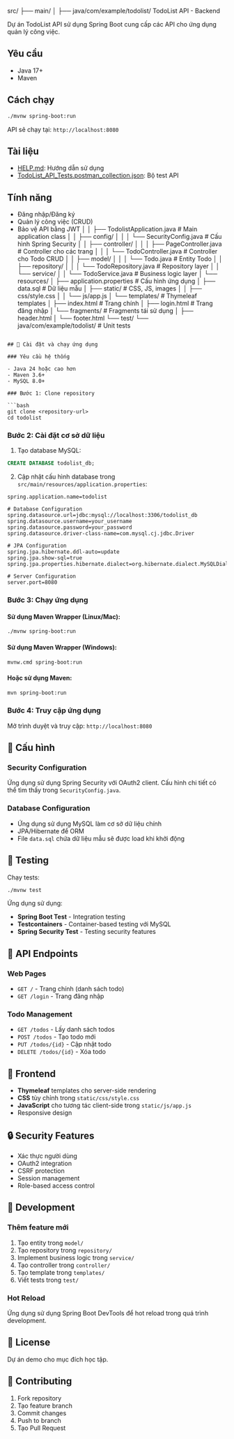 src/
├── main/
│   ├── java/com/example/todolist/
TodoList API - Backend

Dự án TodoList API sử dụng Spring Boot cung cấp các API cho ứng dụng quản lý công việc.

## Yêu cầu
- Java 17+
- Maven

## Cách chạy
```bash
./mvnw spring-boot:run
```
API sẽ chạy tại: `http://localhost:8080`

## Tài liệu
- [HELP.md](HELP.md): Hướng dẫn sử dụng
- [TodoList_API_Tests.postman_collection.json](TodoList_API_Tests.postman_collection.json): Bộ test API

## Tính năng
- Đăng nhập/Đăng ký
- Quản lý công việc (CRUD)
- Bảo vệ API bằng JWT
│   │   ├── TodolistApplication.java          # Main application class
│   │   ├── config/
│   │   │   └── SecurityConfig.java           # Cấu hình Spring Security
│   │   ├── controller/
│   │   │   ├── PageController.java           # Controller cho các trang
│   │   │   └── TodoController.java           # Controller cho Todo CRUD
│   │   ├── model/
│   │   │   └── Todo.java                     # Entity Todo
│   │   ├── repository/
│   │   │   └── TodoRepository.java           # Repository layer
│   │   └── service/
│   │       └── TodoService.java              # Business logic layer
│   └── resources/
│       ├── application.properties            # Cấu hình ứng dụng
│       ├── data.sql                         # Dữ liệu mẫu
│       ├── static/                          # CSS, JS, images
│       │   ├── css/style.css
│       │   └── js/app.js
│       └── templates/                       # Thymeleaf templates
│           ├── index.html                   # Trang chính
│           ├── login.html                   # Trang đăng nhập
│           └── fragments/                   # Fragments tái sử dụng
│               ├── header.html
│               └── footer.html
└── test/
    └── java/com/example/todolist/           # Unit tests
```

## 🚀 Cài đặt và chạy ứng dụng

### Yêu cầu hệ thống

- Java 24 hoặc cao hơn
- Maven 3.6+
- MySQL 8.0+

### Bước 1: Clone repository

```bash
git clone <repository-url>
cd todolist
```

### Bước 2: Cài đặt cơ sở dữ liệu

1. Tạo database MySQL:
```sql
CREATE DATABASE todolist_db;
```

2. Cập nhật cấu hình database trong `src/main/resources/application.properties`:
```properties
spring.application.name=todolist

# Database Configuration
spring.datasource.url=jdbc:mysql://localhost:3306/todolist_db
spring.datasource.username=your_username
spring.datasource.password=your_password
spring.datasource.driver-class-name=com.mysql.cj.jdbc.Driver

# JPA Configuration
spring.jpa.hibernate.ddl-auto=update
spring.jpa.show-sql=true
spring.jpa.properties.hibernate.dialect=org.hibernate.dialect.MySQLDialect

# Server Configuration
server.port=8080
```

### Bước 3: Chạy ứng dụng

#### Sử dụng Maven Wrapper (Linux/Mac):
```bash
./mvnw spring-boot:run
```

#### Sử dụng Maven Wrapper (Windows):
```bash
mvnw.cmd spring-boot:run
```

#### Hoặc sử dụng Maven:
```bash
mvn spring-boot:run
```

### Bước 4: Truy cập ứng dụng

Mở trình duyệt và truy cập: `http://localhost:8080`

## 🔧 Cấu hình

### Security Configuration
Ứng dụng sử dụng Spring Security với OAuth2 client. Cấu hình chi tiết có thể tìm thấy trong `SecurityConfig.java`.

### Database Configuration
- Ứng dụng sử dụng MySQL làm cơ sở dữ liệu chính
- JPA/Hibernate để ORM
- File `data.sql` chứa dữ liệu mẫu sẽ được load khi khởi động

## 🧪 Testing

Chạy tests:
```bash
./mvnw test
```

Ứng dụng sử dụng:
- **Spring Boot Test** - Integration testing
- **Testcontainers** - Container-based testing với MySQL
- **Spring Security Test** - Testing security features

## 📝 API Endpoints

### Web Pages
- `GET /` - Trang chính (danh sách todo)
- `GET /login` - Trang đăng nhập

### Todo Management
- `GET /todos` - Lấy danh sách todos
- `POST /todos` - Tạo todo mới
- `PUT /todos/{id}` - Cập nhật todo
- `DELETE /todos/{id}` - Xóa todo

## 🎨 Frontend

- **Thymeleaf** templates cho server-side rendering
- **CSS** tùy chỉnh trong `static/css/style.css`
- **JavaScript** cho tương tác client-side trong `static/js/app.js`
- Responsive design

## 🔒 Security Features

- Xác thực người dùng
- OAuth2 integration
- CSRF protection
- Session management
- Role-based access control

## 📖 Development

### Thêm feature mới

1. Tạo entity trong `model/`
2. Tạo repository trong `repository/`
3. Implement business logic trong `service/`
4. Tạo controller trong `controller/`
5. Tạo template trong `templates/`
6. Viết tests trong `test/`

### Hot Reload

Ứng dụng sử dụng Spring Boot DevTools để hot reload trong quá trình development.

## 📜 License

Dự án demo cho mục đích học tập.

## 👥 Contributing

1. Fork repository
2. Tạo feature branch
3. Commit changes
4. Push to branch
5. Tạo Pull Request